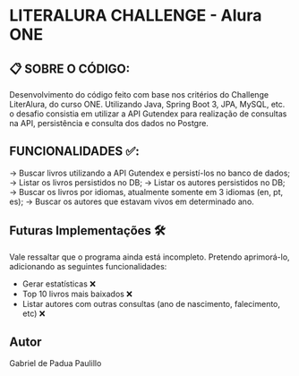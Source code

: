 # LITERALURA CHALLENGE - Alura ONE

## 📋 SOBRE O CÓDIGO:
Desenvolvimento do código feito com base nos critérios do Challenge LiterAlura, do curso ONE. Utilizando Java, Spring Boot 3, JPA, MySQL, etc. o desafio consistia em utilizar a API Gutendex para realização de consultas na API, persistência e consulta dos dados no Postgre.

## FUNCIONALIDADES ✅:
→ Buscar livros utilizando a API Gutendex e persistí-los no banco de dados;
→ Listar os livros persistidos no DB;
→ Listar os autores persistidos no DB;
→ Buscar os livros por idiomas, atualmente somente em 3 idiomas (en, pt, es);
→ Buscar os autores que estavam vivos em determinado ano.

## Futuras Implementações 🛠
Vale ressaltar que o programa ainda está incompleto. Pretendo aprimorá-lo, adicionando as seguintes funcionalidades:
- Gerar estatísticas ❌
- Top 10 livros mais baixados ❌
- Listar autores com outras consultas (ano de nascimento, falecimento, etc) ❌

## Autor
Gabriel de Padua Paulillo
